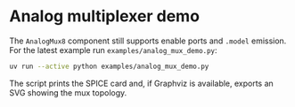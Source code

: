# Analog multiplexer demo

The `AnalogMux8` component still supports enable ports and `.model` emission.
For the latest example run `examples/analog_mux_demo.py`:

```bash
uv run --active python examples/analog_mux_demo.py
```

The script prints the SPICE card and, if Graphviz is available, exports an SVG
showing the mux topology.
